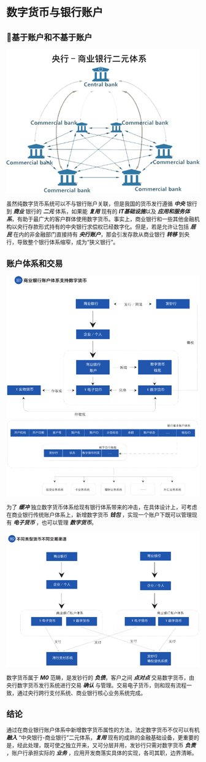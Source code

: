 # 数字货币与银行账户

## :chicken:基于账户和不基于账户

<img src="./../img/二元体系.png"/>

虽然纯数字货币系统可以不与银行账户关联，但是我国的货币发行遵循 ***中央*** 银行到 ***商业*** 银行的 ***二元*** 体系，如果能 ***复用*** 现有的 ***IT基础设施***以及 ***应用和服务体系***，有助于最广大的客户群体使用数字货币。事实上，商业银行和一些其他金融机构以央行存款形式持有的中央银行求偿权已经数字化。但是，若是允许让包括 ***居民*** 在内的非金融部门直接持有 ***央行账户***，那会引发存款从商业银行 ***转移*** 到央行，导致整个银行体系缩窄，成为“狭义银行”。

## 账户体系和交易

<img src="./../img/二元账户体系.png"/>

<img src="./../img/二元账户体系-字段.png"/>

为了 ***缓冲*** 独立数字货币体系给现有银行体系带来的冲击，在具体设计上，可考虑在商业银行传统账户体系上，新增数字货币 ***钱包*** ，实现一个账户下既可以管理现有 ***电子货币*** ，也可以管理 ***数字货币***。

<img src="./../img/二元账户体系-交易确认.png"/>

数字货币属于 ***M0*** 范畴，是发钞行的 ***负债***，客户之间 ***点对点*** 交易数字货币，由央行数字货币发行系统进行交易 ***确认*** 与管理。交易电子货币，则和现有流程一致，通过央行跨行支付系统、商业银行核心业务系统完成。

## 结论

通过在商业银行账户体系中新增数字货币属性的方法，法定数字货币不仅可以有机 ***融入*** “中央银行-商业银行”二元体系，***复用*** 现有的成熟的金融基础设备，更重要的是，经此处理，既可使之独立开来，又可分层并用，发钞行只需对数字货币 ***负责*** ，账户行承担实际的 ***业务*** ，应用开发商落实具体的实现，各司其职，边界清晰。